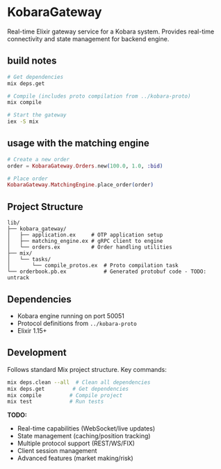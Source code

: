 # KobaraGateway

Real-time Elixir gateway service for a Kobara system. Provides real-time connectivity and state management for backend engine.

## build notes

```bash
# Get dependencies
mix deps.get

# Compile (includes proto compilation from ../kobara-proto)
mix compile

# Start the gateway
iex -S mix
```

## usage with the matching engine

```elixir
# Create a new order
order = KobaraGateway.Orders.new(100.0, 1.0, :bid)

# Place order
KobaraGateway.MatchingEngine.place_order(order)
```

## Project Structure

```
lib/
├── kobara_gateway/
│   ├── application.ex     # OTP application setup
│   ├── matching_engine.ex # gRPC client to engine
│   └── orders.ex          # Order handling utilities
├── mix/
│   └── tasks/
│       └── compile_protos.ex  # Proto compilation task
└── orderbook.pb.ex            # Generated protobuf code - TODO: untrack
```

## Dependencies

- Kobara engine running on port 50051
- Protocol definitions from `../kobara-proto`
- Elixir 1.15+

## Development

Follows standard Mix project structure. Key commands:
```bash
mix deps.clean --all  # Clean all dependencies
mix deps.get         # Get dependencies
mix compile         # Compile project
mix test            # Run tests
```

**TODO:**

- Real-time capabilities (WebSocket/live updates)
- State management (caching/position tracking)
- Multiple protocol support (REST/WS/FIX)
- Client session management
- Advanced features (market making/risk)


